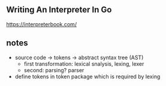 ## Writing An Interpreter In Go

https://interpreterbook.com/

## notes
- source code -> tokens -> abstract syntax tree (AST)
  - first transformation: lexical snalysis, lexing, lexer
  - second: parsing? parser
- define tokens in token package which is required by lexing
